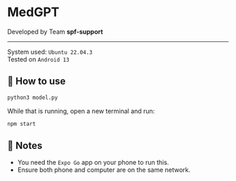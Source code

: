 # MedGPT

Developed by Team **spf-support**

---


<!-- Use [`expo-router`](https://expo.github.io/router) to build native navigation using files in the `app/` directory. -->

System used: `Ubuntu 22.04.3`
<br>
Tested on `Android 13`

## 🚀 How to use

<!-- npx create-expo-app -e with-router -->

```sh
python3 model.py
```

While that is running, open a new terminal and run:

```sh
npm start
```

## 📝 Notes

- You need the `Expo Go` app on your phone to run this.
- Ensure both phone and computer are on the same network.
<!-- - [Expo Router: Docs](https://expo.github.io/router)
- [Expo Router: Repo](https://github.com/expo/router) -->
